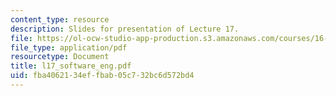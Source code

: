 ```yaml
---
content_type: resource
description: Slides for presentation of Lecture 17.
file: https://ol-ocw-studio-app-production.s3.amazonaws.com/courses/16-851-satellite-engineering-fall-2003/fba4062134effbab05c732bc6d572bd4_l17_software_eng.pdf
file_type: application/pdf
resourcetype: Document
title: l17_software_eng.pdf
uid: fba40621-34ef-fbab-05c7-32bc6d572bd4
---
```

